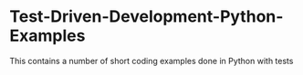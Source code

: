 # Test-Driven-Development-Python-Examples
This contains a number of short coding examples done in Python with tests
